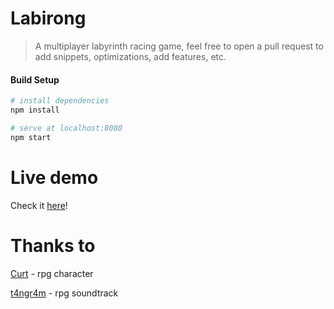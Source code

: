 # Labirong

> A multiplayer labyrinth racing game, feel free to open a pull request to add snippets, optimizations, add features, etc.

#### Build Setup

``` bash
# install dependencies
npm install

# serve at localhost:8080
npm start

```

# Live demo

Check it [here](https://labirong.wuzi.dev)!

# Thanks to
[Curt](https://opengameart.org/content/rpg-character) - rpg character

[t4ngr4m](https://opengameart.org/content/generic-8-bit-jrpg-soundtrack) - rpg soundtrack

